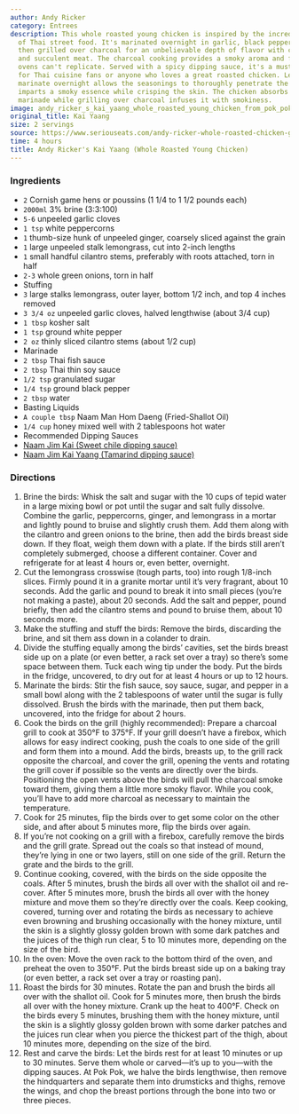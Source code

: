 ```yaml
---
author: Andy Ricker
category: Entrees
description: This whole roasted young chicken is inspired by the incredible flavors
  of Thai street food. It's marinated overnight in garlic, black pepper, and coriander
  then grilled over charcoal for an unbelievable depth of flavor with crispy skin
  and succulent meat. The charcoal cooking provides a smoky aroma and flavor that
  ovens can't replicate. Served with a spicy dipping sauce, it's a must-try recipe
  for Thai cuisine fans or anyone who loves a great roasted chicken. Letting the chicken
  marinate overnight allows the seasonings to thoroughly penetrate the meat. The charcoal
  imparts a smoky essence while crisping the skin. The chicken absorbs the aromatic
  marinade while grilling over charcoal infuses it with smokiness.
image: andy_ricker_s_kai_yaang_whole_roasted_young_chicken_from_pok_pok.jpg
original_title: Kai Yaang
size: 2 servings
source: https://www.seriouseats.com/andy-ricker-whole-roasted-chicken-game-hen-recipe-from-pok-pok-cookbook
time: 4 hours
title: Andy Ricker's Kai Yaang (Whole Roasted Young Chicken)
---
```

### Ingredients

* `2` Cornish game hens or poussins (1 1/4 to 1 1/2 pounds each)
* `2000ml` 3% brine (3:3:100)
* `5-6` unpeeled garlic cloves
* `1 tsp` white peppercorns
* `1` thumb-size hunk of unpeeled ginger, coarsely sliced against the grain
* `1` large unpeeled stalk lemongrass, cut into 2-inch lengths
* `1` small handful cilantro stems, preferably with roots attached, torn in half
* `2-3` whole green onions, torn in half
* Stuffing
* `3` large stalks lemongrass, outer layer, bottom 1/2 inch, and top 4 inches removed
* `3 3/4 oz` unpeeled garlic cloves, halved lengthwise (about 3/4 cup)
* `1 tbsp` kosher salt
* `1 tsp` ground white pepper
* `2 oz` thinly sliced cilantro stems (about 1/2 cup)
* Marinade
* `2 tbsp` Thai fish sauce
* `2 tbsp` Thai thin soy sauce
* `1/2 tsp` granulated sugar
* `1/4 tsp` ground black pepper
* `2 tbsp` water
* Basting Liquids
* `A couple tbsp` Naam Man Hom Daeng (Fried-Shallot Oil)
* `1/4 cup` honey mixed well with 2 tablespoons hot water
* Recommended Dipping Sauces
* [Naam Jim Kai (Sweet chile dipping sauce)](https://www.seriouseats.com/andy-rickers-naam-jim-kai-sweet-chile-dipping)
* [Naam Jim Kai Yaang (Tamarind dipping sauce)](https://www.seriouseats.com/andy-rickers-naam-jim-kai-yaang)

### Directions

1. Brine the birds: Whisk the salt and sugar with the 10 cups of tepid water in a large mixing bowl or pot until the sugar and salt fully dissolve. Combine the garlic, peppercorns, ginger, and lemongrass in a mortar and lightly pound to bruise and slightly crush them. Add them along with the cilantro and green onions to the brine, then add the birds breast side down. If they float, weigh them down with a plate. If the birds still aren’t completely submerged, choose a different container. Cover and refrigerate for at least 4 hours or, even better, overnight.
2. Cut the lemongrass crosswise (tough parts, too) into rough 1/8-inch slices. Firmly pound it in a granite mortar until it’s very fragrant, about 10 seconds. Add the garlic and pound to break it into small pieces (you’re not making a paste), about 20 seconds. Add the salt and pepper, pound briefly, then add the cilantro stems and pound to bruise them, about 10 seconds more.
3. Make the stuffing and stuff the birds: Remove the birds, discarding the brine, and sit them ass down in a colander to drain.
4. Divide the stuffing equally among the birds’ cavities, set the birds breast side up on a plate (or even better, a rack set over a tray) so there’s some space between them. Tuck each wing tip under the body. Put the birds in the fridge, uncovered, to dry out for at least 4 hours or up to 12 hours.
5. Marinate the birds: Stir the fish sauce, soy sauce, sugar, and pepper in a small bowl along with the 2 tablespoons of water until the sugar is fully dissolved. Brush the birds with the marinade, then put them back, uncovered, into the fridge for about 2 hours.
6. Cook the birds on the grill (highly recommended): Prepare a charcoal grill to cook at 350°F to 375°F. If your grill doesn’t have a firebox, which allows for easy indirect cooking, push the coals to one side of the grill and form them into a mound. Add the birds, breasts up, to the grill rack opposite the charcoal, and cover the grill, opening the vents and rotating the grill cover if possible so the vents are directly over the birds. Positioning the open vents above the birds will pull the charcoal smoke toward them, giving them a little more smoky flavor. While you cook, you’ll have to add more charcoal as necessary to maintain the temperature.
7. Cook for 25 minutes, flip the birds over to get some color on the other side, and after about 5 minutes more, flip the birds over again.
8. If you’re not cooking on a grill with a firebox, carefully remove the birds and the grill grate. Spread out the coals so that instead of mound, they’re lying in one or two layers, still on one side of the grill. Return the grate and the birds to the grill.
9. Continue cooking, covered, with the birds on the side opposite the coals. After 5 minutes, brush the birds all over with the shallot oil and re-cover. After 5 minutes more, brush the birds all over with the honey mixture and move them so they’re directly over the coals. Keep cooking, covered, turning over and rotating the birds as necessary to achieve even browning and brushing occasionally with the honey mixture, until the skin is a slightly glossy golden brown with some dark patches and the juices of the thigh run clear, 5 to 10 minutes more, depending on the size of the bird.
10. In the oven: Move the oven rack to the bottom third of the oven, and preheat the oven to 350°F. Put the birds breast side up on a baking tray (or even better, a rack set over a tray or roasting pan).
11. Roast the birds for 30 minutes. Rotate the pan and brush the birds all over with the shallot oil. Cook for 5 minutes more, then brush the birds all over with the honey mixture. Crank up the heat to 400°F. Check on the birds every 5 minutes, brushing them with the honey mixture, until the skin is a slightly glossy golden brown with some darker patches and the juices run clear when you pierce the thickest part of the thigh, about 10 minutes more, depending on the size of the bird.
12. Rest and carve the birds: Let the birds rest for at least 10 minutes or up to 30 minutes. Serve them whole or carved—it’s up to you—with the dipping sauces. At Pok Pok, we halve the birds lengthwise, then remove the hindquarters and separate them into drumsticks and thighs, remove the wings, and chop the breast portions through the bone into two or three pieces.